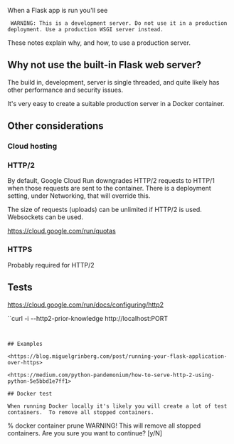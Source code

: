 When a Flask app is run you'll see
```
 WARNING: This is a development server. Do not use it in a production deployment. Use a production WSGI server instead.
 ```

 These notes explain why, and how, to use a production server.

## Why not use the built-in Flask web server?

The build in, development, server is single threaded, and quite likely has other performance and security issues.

It's very easy to create a suitable production server in a Docker container.

## Other considerations

### Cloud hosting

### HTTP/2

By default, Google Cloud Run downgrades HTTP/2 requests to HTTP/1 when those requests are sent to the container. There is a deployment setting, under Networking, that will override this.

The size of requests (uploads) can be unlimited if HTTP/2 is used.
Websockets can be used.

<https://cloud.google.com/run/quotas>

### HTTPS

Probably required for HTTP/2


## Tests

<https://cloud.google.com/run/docs/configuring/http2>

``curl -i --http2-prior-knowledge http://localhost:PORT
```


## Examples

<https://blog.miguelgrinberg.com/post/running-your-flask-application-over-https>

<https://medium.com/python-pandemonium/how-to-serve-http-2-using-python-5e5bbd1e7ff1>

## Docker test

When running Docker locally it's likely you will create a lot of test containers.  To remove all stopped containers.
```
% docker container prune
WARNING! This will remove all stopped containers.
Are you sure you want to continue? [y/N]
```
